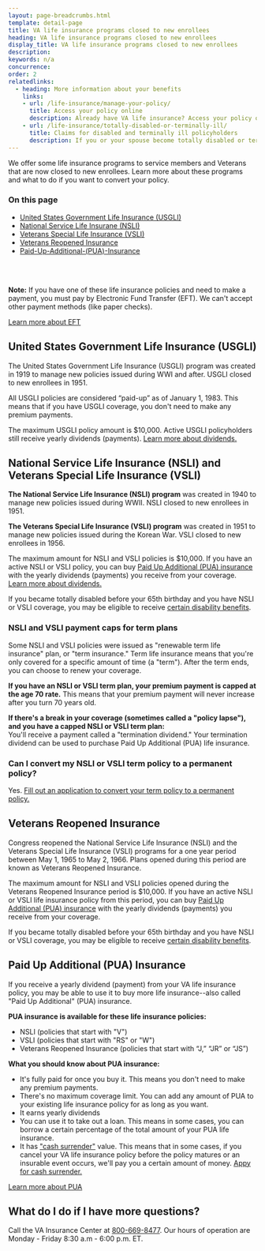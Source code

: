 ```yaml
---
layout: page-breadcrumbs.html
template: detail-page
title: VA life insurance programs closed to new enrollees
heading: VA life insurance programs closed to new enrollees
display_title: VA life insurance programs closed to new enrollees
description: 
keywords: n/a
concurrence:
order: 2
relatedlinks:
  - heading: More information about your benefits
    links:
    - url: /life-insurance/manage-your-policy/
      title: Access your policy online
      description: Already have VA life insurance? Access your policy online.
    - url: /life-insurance/totally-disabled-or-terminally-ill/
      title: Claims for disabled and terminally ill policyholders
      description: If you or your spouse become totally disabled or terminally ill, find out if you can get certain benefits.
---
```


<div class="va-introtext">

We offer some life insurance programs to service members and Veterans that are now closed to new enrollees. Learn more about these programs and what to do if you want to convert your policy. 

</div>

<h3>On this page</h3>

- [United States Government Life Insurance (USGLI)](##United-States-Government-Life-Insurance-(USGLI))
- [National Service Life Insurane (NSLI)](##National-Service-Life-Insurance-(NSLI)-and-Veterans-Special-Life-Insurance-(VSLI))
- [Veterans Special Life Insurance (VSLI)](##National-Service-Life-Insurance-(NSLI)-and-Veterans-Special-Life-Insurance-(VSLI))
- [Veterans Reopened Insurance](##Veterans-Reopened-Insurance)
- [Paid-Up-Additional-(PUA)-Insurance](##Paid-Up-Additional-(PUA)-Insurance) 
<br>
<br>

**Note:** If you have one of these life insurance policies and need to make a payment, you must pay by Electronic Fund Transfer (EFT). We can't accept other payment methods (like paper checks). <br>

[Learn more about EFT](https://www.benefits.va.gov/INSURANCE/payments-eft.asp)

## United States Government Life Insurance (USGLI)

The United States Government Life Insurance (USGLI) program was created in 1919 to manage new policies issued during WWI and after. USGLI closed to new enrollees in 1951. 

All USGLI policies are considered “paid-up” as of January 1, 1983. This means that if you have USGLI coverage, you don't need to make any premium payments. <br>

The maximum USGLI policy amount is $10,000. Active USGLI policyholders still receive yearly dividends (payments). [Learn more about dividends.](https://www.benefits.va.gov/insurance/dividends_options.asp)


## National Service Life Insurance (NSLI) and Veterans Special Life Insurance (VSLI)


**The National Service Life Insurance (NSLI) program** was created in 1940 to manage new policies issued during WWII. NSLI closed to new enrollees in 1951. <br>

**The Veterans Special Life Insurance (VSLI) program** was created in 1951 to manage new policies issued during the Korean War. VSLI closed to new enrollees in 1956. <br>


The maximum amount for NSLI and VSLI policies is $10,000. If you have an active NSLI or VSLI policy, you can buy [Paid Up Additional (PUA) insurance](##Paid-Up-Additional-(PUA)-Insurance) with the yearly dividends (payments) you receive from your coverage. [Learn more about dividends.](https://www.benefits.va.gov/insurance/dividends_options.asp)

If you became totally disabled before your 65th birthday and you have NSLI or VSLI coverage, you may be eligible to receive [certain disability benefits](https://www.benefits.va.gov/INSURANCE/gli-claim-disability.asp). 

### NSLI and VSLI payment caps for term plans

Some NSLI and VSLI policies were issued as "renewable term life insurance" plan, or "term insurance." Term life insurance means that you're only covered for a specific amount of time (a "term"). After the term ends, you can choose to renew your coverage. 

**If you have an NSLI or VSLI term plan, your premium payment is capped at the age 70 rate.** This means that your premium payment will never increase after you turn 70 years old. 

**If there's a break in your coverage (sometimes called a "policy lapse"), and you have a capped NSLI or VSLI term plan:**<br>
You'll receive a payment called a "termination dividend." Your termination dividend can be used to purchase Paid Up Additional (PUA) life insurance. 

### Can I convert my NSLI or VSLI term policy to a permanent policy?

Yes. [Fill out an application to convert your term policy to a permanent policy.](https://benefits.va.gov/INSURANCE/forms/29-0152.pdf)<br>

## Veterans Reopened Insurance

Congress reopened the National Service Life Insurance (NSLI) and the Veterans Special Life Insurance (VSLI) programs for a one year period between May 1, 1965 to May 2, 1966. Plans opened during this period are known as Veterans Reopened Insurance. 

The maximum amount for NSLI and VSLI policies opened during the Veterans Reopened Insurance period is $10,000. If you have an active NSLI or VSLI life insurance policy from this period, you can buy [Paid Up Additional (PUA) insurance](##Paid-Up-Additional-(PUA)-Insurance) with the yearly dividends (payments) you receive from your coverage. 

If you became totally disabled before your 65th birthday and you have NSLI or VSLI coverage, you may be eligible to receive [certain disability benefits](https://www.benefits.va.gov/INSURANCE/gli-claim-disability.asp).

## Paid Up Additional (PUA) Insurance

If you receive a yearly dividend (payment) from your VA life insurance policy, you may be able to use it to buy more life insurance--also called "Paid Up Additional" (PUA) insurance. 

**PUA insurance is available for these life insurance policies:**

- NSLI (policies that start with "V")
- VSLI (policies that start with "RS" or "W")
- Veterans Reopened Insurance (policies that start with “J,” “JR” or “JS”)

<b>What you should know about PUA insurance:</b>

- It's fully paid for once you buy it. This means you don't need to make any premium payments.
- There's no maximum coverage limit. You can add any amount of PUA to your existing life insurance policy for as long as you want.
- It earns yearly dividends
- You can use it to take out a loan. This means in some cases, you can borrow a certain percentage of the total amount of your PUA life insurance. 
- It has ["cash surrender"](https://www.benefits.va.gov/INSURANCE/docs/2018_VALifeBook.pdf#page=67) value. This means that in some cases, if you cancel your VA life insurance policy before the policy matures or an insurable event occurs, we'll pay you a certain amount of money. [Appy for cash surrender.](https://www.vba.va.gov/pubs/forms/VBA-29-1546-ARE.pdf) <br>

[Learn more about PUA](https://www.benefits.va.gov/INSURANCE/docs/2018_VALifeBook.pdf#page=71)<br>

## What do I do if I have more questions?

Call the VA Insurance Center at <a href="tel:18006698477">800-669-8477</a>. Our hours of operation are Monday - Friday 8:30 a.m - 6:00 p.m. ET.



















